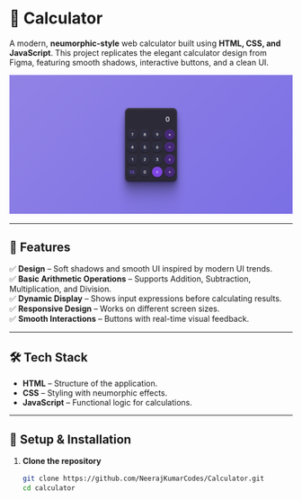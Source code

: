 # 🧮 Calculator

A modern, **neumorphic-style** web calculator built using **HTML, CSS, and JavaScript**. This project replicates the elegant calculator design from Figma, featuring smooth shadows, interactive buttons, and a clean UI.

![Calculator Preview](screenshot.png)  


---

## 🚀 Features

✅ **Design** – Soft shadows and smooth UI inspired by modern UI trends.  
✅ **Basic Arithmetic Operations** – Supports Addition, Subtraction, Multiplication, and Division.  
✅ **Dynamic Display** – Shows input expressions before calculating results.  
✅ **Responsive Design** – Works on different screen sizes.  
✅ **Smooth Interactions** – Buttons with real-time visual feedback.  

---

## 🛠️ Tech Stack

- **HTML** – Structure of the application.  
- **CSS** – Styling with neumorphic effects.  
- **JavaScript** – Functional logic for calculations.  

---

## 📂 Setup & Installation

1. **Clone the repository**  
   ```sh
   git clone https://github.com/NeerajKumarCodes/Calculator.git
   cd calculator

